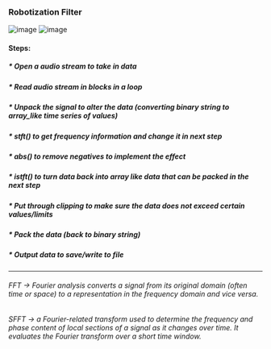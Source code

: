 ### Robotization Filter
![image](https://github.com/user-attachments/assets/0644e009-2694-4793-aff8-a2c3050a2160)
![image](https://github.com/user-attachments/assets/ab3088c4-5650-4549-8125-4be790027ce6)

#### Steps:
##### * Open a audio stream to take in data
##### * Read audio stream in blocks in a loop
##### * Unpack the signal to alter the data (converting binary string to array_like time series of values)
##### * stft() to get frequency information and change it in next step
##### * abs() to remove negatives to implement the effect
##### * istft() to turn data back into array like data that can be packed in the next step
##### * Put through clipping to make sure the data does not exceed certain values/limits
##### * Pack the data (back to binary string)
##### * Output data to save/write to file

***
###### FFT -> Fourier analysis converts a signal from its original domain (often time or space) to a representation in the frequency domain and vice versa.

###### SFFT -> a Fourier-related transform used to determine the frequency and phase content of local sections of a signal as it changes over time. It evaluates the Fourier transform over a short time window.
